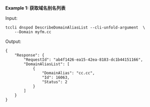 **Example 1: 获取域名别名列表**

 

Input: 

```
tccli dnspod DescribeDomainAliasList --cli-unfold-argument  \
    --Domain myfm.cc
```

Output: 
```
{
    "Response": {
        "RequestId": "ab4f1426-ea15-42ea-8183-dc1b44151166",
        "DomainAliasList": [
            {
                "DomainAlias": "cc.cc",
                "Id": 16063,
                "Status": 2
            }
        ]
    }
}
```

